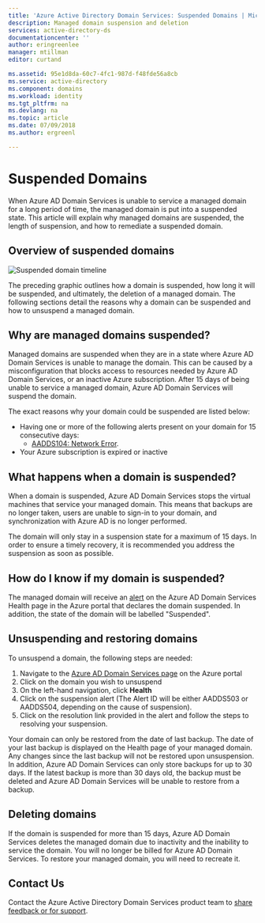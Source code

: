 ```yaml
---
title: 'Azure Active Directory Domain Services: Suspended Domains | Microsoft Docs'
description: Managed domain suspension and deletion
services: active-directory-ds
documentationcenter: ''
author: eringreenlee
manager: mtillman
editor: curtand

ms.assetid: 95e1d8da-60c7-4fc1-987d-f48fde56a8cb
ms.service: active-directory
ms.component: domains
ms.workload: identity
ms.tgt_pltfrm: na
ms.devlang: na
ms.topic: article
ms.date: 07/09/2018
ms.author: ergreenl

---
```

# Suspended Domains
When Azure AD Domain Services is unable to service a managed domain for a long period of time, the managed domain is put into a suspended state. This article will explain why managed domains are suspended, the length of suspension, and how to remediate a suspended domain.


## Overview of suspended domains

![Suspended domain timeline](media\active-directory-domain-services-suspension\suspension-timeline.PNG)

The preceding graphic outlines how a domain is suspended, how long it will be suspended, and ultimately, the deletion of a managed domain. The following sections detail the reasons why a domain can be suspended and how to unsuspend a managed domain.


## Why are managed domains suspended?

Managed domains are suspended when they are in a state where Azure AD Domain Services is unable to manage the domain. This can be caused by a misconfiguration that blocks access to resources needed by Azure AD Domain Services, or an inactive Azure subscription. After 15 days of being unable to service a managed domain, Azure AD Domain Services will suspend the domain.

The exact reasons why your domain could be suspended are listed below:
* Having one or more of the following alerts present on your domain for 15 consecutive days:
   * [AADDS104: Network Error](active-directory-ds-troubleshoot-nsg).
* Your Azure subscription is expired or inactive


## What happens when a domain is suspended?

When a domain is suspended, Azure AD Domain Services stops the virtual machines that service your managed domain. This means that backups are no longer taken, users are unable to sign-in to your domain, and synchronization with Azure AD is no longer performed.

The domain will only stay in a suspension state for a maximum of 15 days. In order to ensure a timely recovery, it is recommended you address the suspension as soon as possible.

## How do I know if my domain is suspended?
The managed domain will receive an [alert](active-directory-ds-troubleshoot-alerts) on the Azure AD Domain Services Health page in the Azure portal that declares the domain suspended. In addition, the state of the domain will be labelled "Suspended".


## Unsuspending and restoring domains

To unsuspend a domain, the following steps are needed:

1. Navigate to the [Azure AD Domain Services page](https://portal.azure.com/#blade/HubsExtension/Resources/resourceType/Microsoft.AAD%2FdomainServices) on the Azure portal
2. Click on the domain you wish to unsuspend
3. On the left-hand navigation, click **Health**
4. Click on the suspension alert (The Alert ID will be either AADDS503 or AADDS504, depending on the cause of suspension).
5. Click on the resolution link provided in the alert and follow the steps to resolving your suspension.

Your domain can only be restored from the date of last backup. The date of your last backup is displayed on the Health page of your managed domain. Any changes since the last backup will not be restored upon unsuspension. In addition, Azure AD Domain Services can only store backups for up to 30 days. If the latest backup is more than 30 days old, the backup must be deleted and Azure AD Domain Services will be unable to restore from a backup.

## Deleting domains

If the domain is suspended for more than 15 days, Azure AD Domain Services deletes the managed domain due to inactivity and the inability to service the domain. You will no longer be billed for Azure AD Domain Services. To restore your managed domain, you will need to recreate it.

## Contact Us

Contact the Azure Active Directory Domain Services product team to [share feedback or for support](active-directory-ds-contact-us.md).
